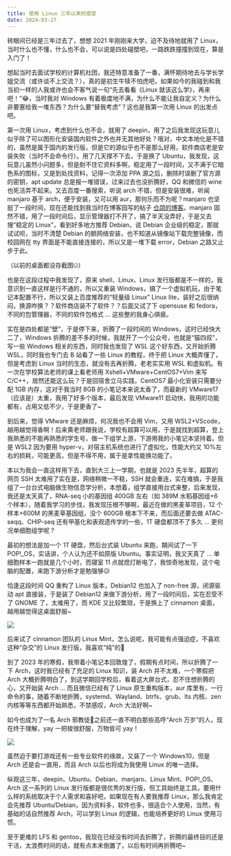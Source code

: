 ```yaml
---
title: 使用 Linux 三年以来的感受
date: 2024-03-27
---
```


转眼间已经是三年过去了，想想 2021 年刚刚来大学，迫不及待地就用了 Linux，当时什么也不懂，什么也不会，可以说是四处碰壁吧，一路跌跌撞撞到现在，算是入门了！

<!--more-->

想起当时去面试学校的计算机社团，我还特意准备了一番，满怀期待地去与学长学姐交流（或许谈不上交流？），真的是初生牛犊不怕虎吧，如果如今的我碰到和我当初一样的人我或许也会不客气说一句“先去看看《Linux 就该这么学》，再来吧！”😂，当时我对 Windows 有着极度地不满，为什么不能让我自定义？为什么非要塞给我一堆东西？为什么要“替我考虑”？这也是我第一次用 Linux 的出发点吧。

第一次用 Linux，考虑到什么也不会，就用了 deepin，用了之后我发现这玩意儿似乎除了可以图形化安装国内软件之外也并无其他好处？哦对，中文本地化是不错的，虽然是属于国内的发行版，但是它的源似乎也不是那么好用，软件商店老是安装失败（当时不会命令行）。用了几天撑不下去，于是换了 Ubuntu，我发现，这玩意儿虽然小问题多，但是耐不住它资料多啊，稳定用了一段时间，又不满于它暗色系的图标，又是到处找资料，记得一次添加 PPA 源之后，删除时误删了官方源的密钥，apt update 总是报一堆错误，过来过去也没折腾好，QQ 和微信的 wine 也死活弄不起来。又去百度一番搜索，听说 arch 不错，但是安装很难，听闻 manjaro 基于 arch，便于安装，又可以用 aur，那何乐而不为呢？manjaro 也坚挺了一段时间，现在还能找到我当时在博客园写的帖子 [仓颉的博客](https://www.cnblogs.com/skywalker-char)。manjaro 固然不错，用了一段时间后，显示管理器打不开了，搞了半天没弄好，于是又去搜“稳定的 Linux”，看到好多地方推荐 Debian，说 Debian 企业级的稳定，那就试试呗，当时不清楚 Debian 的额网络安装，也不知道从镜像站下载完整镜像，而校园网在 tty 界面是不能直接连接的，所以又是一堆下载 error，Debian 之路又止步于此。

（以前的桌面都没存截图🤐）

也是在这段过程中我发现了，原来 shell、Linux、Linux 发行版都是不一样的，我意识到一直这样是行不通的，所以又重装 Windows，搞了一个虚拟机玩，由于笔记本配置不行，所以又装上百度推荐的“轻量级 Linux” Linux lite，装好之后很纳闷，换源咋换？？软件商店装不了软件？？后面又试了下 opensuse 和 fedora，不同的包管理器，不同的软件包格式 ... 这些整的我身心俱疲。

实在是四处都是“壁”，于是停下来，折腾了一段时间的 Windows，这时已经快大二了，Windows 折腾的差不多的时候，我就开了一个公众号，也就是“猫四叔”，写一些 Windows 相关的东西，同时我也发现了 WSL 这个好东西，又开始折腾 WSL，同时我也专门去 B 站看了一些 Linux 的教程，终于把 Linux 大概弄懂了，但是考虑到 Linux 当时的生态，就没有去再折腾，老老实实用 WSL 和虚拟机。有一次在学校算法老师的课上看老师用 Xshell+VMware+CentOS7+Vim 来写 C/C++，居然还能这么玩？于是回宿舍立马实践，CentOS7 最小化安装只需要分配 1GB 内存，这对于我当时 8GB 的小笔记本来说太香了，而最新的 VMware17（应该是）太重，我用了好多个版本，最后发现 VMware11 启动快，我用的功能都有，占用又低不少，于是更香了~

到后来，觉得 VMware 还是麻烦，何况我也不会用 Vim，又用 WSL2+VScode，越用越觉得香啊！后来黄老师跟我说，学校有超算可以用，于是就找到超算，登上我熟悉的不能再熟悉的学生号，做一下组学上游，下游用我的小笔记本坚持着。但是 WSL2 因为要用 hyper-v，对宿主机系统也进行了虚拟化，性能大约又 10%左右的损耗，可能更高，但是不得不用，属于是拿性能换功能了。

本以为我会一直这样用下去，直到大三上一学期，也就是 2023 先半年，超算的网页 SSH 太难用了实在是，网络稍微一不稳，SSH 就会重连，实在难搞，于是我组了一台台式电脑做生物信息学分析，本想着，组学直接用台式来整，后来发现，我还是太天真了，RNA-seq 小的基因组 400GB 左右（如 389M 水稻基因组+6 个样本），随着我学习的步伐，我发现压根不够啊，最近在做的黑麦草项目，12 个样本+600M 的黑麦草基因组，没个 600GB 根本下不来，而后面还要去做 ATAC-seqq、CHIP-seq 还有甲基化和表观遗传学的一些，1T 硬盘都顶不了多久 ... 更何况单细胞组学呢？

最初的想法是加一个 1T 硬盘，然后台式装 Ubuntu 来跑，期间试了一下 POP!_OS，实话讲，个人认为还不如原版 Ubuntu。事实证明，我又天真了 ... 单细胞样本一跑就是几个小时，而寝室 11 点就熄灯断电了，我惊奇地发现，这个电脑的配置，来跑下游分析才是勉强够😥

恰逢这段时间 QQ 重构了 Linux 版本，Debian12 也加入了 non-free 源，闭源驱动 apt 直接装，于是装了 Debian12 来做下游分析，用了一段时间后，实在忍受不了 GNOME 了，太难用了，而 KDE 又比较繁琐，于是换上了 cinnamon 桌面，越用越觉得这桌面舒服~

![](https://images.yuanj.top/202401021323392.png)

后来试了 cinnamon 团队的 Linux Mint，怎么说呢，我可能有点强迫症，不喜欢这种“杂交”的 Linux 发行版，我喜欢“纯”的🤔

到了 2023 年的寒假，我带着小笔记本回敦煌了，假期有点时间，所以折腾了一下 Arch，这时我已经有了充足的 Linux 知识，装 Arch 并不太难，一个寒假把 Arch 大概折腾明白了，到这学期回学校后，看着这大屏台式，忍不住想折腾的心，又开始装 Arch ... 而且微信已经有了 Linux 原生重构版本，aur 库里有，一行命令的事，随着不断地折腾，systemd、Wayland、btrfs、grub、lts 内核、zen 内核等等东西都开始熟悉，不禁感叹，Arch 大法好啊~

如今也成为了一名 Arch 邪教徒🤣之前还一直不明白那些高呼“Arch 万岁”的人，现在终于理解，yay 一把梭很舒服，万物皆可 yay！

![](https://images.yuanj.top/202403201841486.png)

虽然迫于要打游戏还有一些专业软件的缘故，又装了一个 Windows10，但是 Arch 还是会一直用，而且 Arch 以后也将成为我使用 Linux 的唯一选择。

纵观这三年，deepin、Ubuntu、Debian、manjaro、Linux Mint、POP!_OS、Arch 这一系列的 Linux 发行版都是很优秀的发行版，但工具始终是工具，要用什么样的系统取决于个人需求和喜好吧，如果现在有人要我推荐 Linux，那么我肯定会先推荐 Ubuntu/Debian，因为资料多，软件也多，很适合个人使用，当然，有基础的话自然推荐 Arch，可以学到 Linux 的逻辑，也能培养更好的 Linux 使用习惯。

至于更难的 LFS 和 gentoo，我现在已经没有时间去折腾了，折腾的最终目的还是干活，太浪费时间的话，就有点本末倒置了，以后有时间再折腾吧~